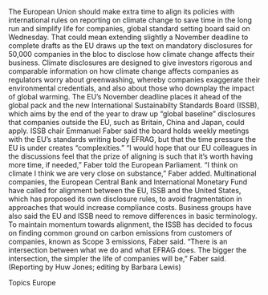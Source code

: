 The European Union should make extra time to align its policies with international rules on reporting on climate change to save time in the long run and simplify life for companies, global standard setting board said on Wednesday.
That could mean extending slightly a November deadline to complete drafts as the EU draws up the text on mandatory disclosures for 50,000 companies in the bloc to disclose how climate change affects their business.
Climate disclosures are designed to give investors rigorous and comparable information on how climate change affects companies as regulators worry about greenwashing, whereby companies exaggerate their environmental credentials, and also about those who downplay the impact of global warming.
The EU’s November deadline places it ahead of the global pack and the new International Sustainabilty Standards Board (ISSB), which aims by the end of the year to draw up “global baseline” disclosures that companies outside the EU, such as Britain, China and Japan, could apply.
ISSB chair Emmanuel Faber said the board holds weekly meetings with the EU’s standards writing body EFRAG, but that the time pressure the EU is under creates “complexities.”
“I would hope that our EU colleagues in the discussions feel that the prize of aligning is such that it’s worth having more time, if needed,” Faber told the European Parliament.
“I think on climate I think we are very close on substance,” Faber added.
Multinational companies, the European Central Bank and International Monetary Fund have called for alignment between the EU, ISSB and the United States, which has proposed its own disclosure rules, to avoid fragmentation in approaches that would increase compliance costs.
Business groups have also said the EU and ISSB need to remove differences in basic terminology.
To maintain momentum towards alignment, the ISSB has decided to focus on finding common ground on carbon emissions from customers of companies, known as Scope 3 emissions, Faber said.
“There is an intersection between what we do and what EFRAG does. The bigger the intersection, the simpler the life of companies will be,” Faber said.
(Reporting by Huw Jones; editing by Barbara Lewis)

Topics
Europe
